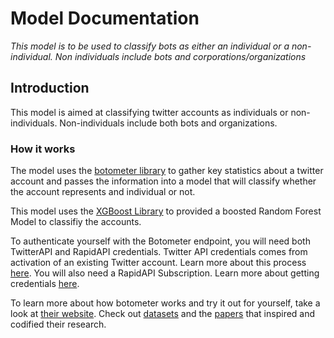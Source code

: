 # Model Documentation
_This model is to be used to classify bots as either an individual or a non-individual. Non individuals include bots and corporations/organizations_

## Introduction
This model is aimed at classifying twitter accounts as individuals or non-individuals. Non-individuals include both bots and organizations. 

### How it works

The model uses the [botometer library](https://github.com/IUNetSci/botometer-python) to gather key statistics about a twitter account and passes the information into a model that will classify whether the account represents and individual or not. 

This model uses the [XGBoost Library](https://xgboost.readthedocs.io/en/latest/) to provided a boosted Random Forest Model to classifiy the accounts.

To authenticate yourself with the Botometer endpoint, you will need both TwitterAPI and RapidAPI credentials. Twitter API credentials comes from activation of an existing Twitter account. Learn more about this process [here](https://developer.twitter.com/en/docs/authentication/guides/authentication-best-practices).
You will also need a RapidAPI Subscription. Learn more about getting credentials [here](https://docs.rapidapi.com/docs/keys).

To learn more about how botometer works and try it out for yourself, take a look at [their website](https://botometer.osome.iu.edu/). Check out [datasets](https://botometer.osome.iu.edu/bot-repository/datasets.html) and the [papers](https://botometer.osome.iu.edu/publications) that inspired and codified their research.

